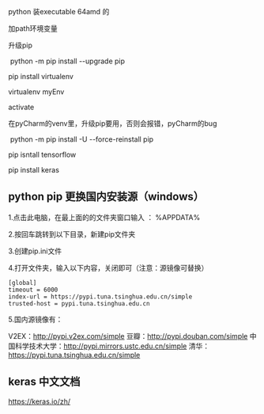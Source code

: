 python 装executable 64amd 的

加path环境变量









升级pip

​	python -m pip install --upgrade pip



pip install virtualenv



virtualenv myEnv

activate



在pyCharm的venv里，升级pip要用，否则会报错，pyCharm的bug

​	python -m pip install -U --force-reinstall pip



pip isntall tensorflow

pip install keras



## python pip 更换国内安装源（windows）

1.点击此电脑，在最上面的的文件夹窗口输入 ： %APPDATA%

2.按回车跳转到以下目录，新建pip文件夹

3.创建pip.ini文件

4.打开文件夹，输入以下内容，关闭即可（注意：源镜像可替换）

```
[global]
timeout = 6000
index-url = https://pypi.tuna.tsinghua.edu.cn/simple
trusted-host = pypi.tuna.tsinghua.edu.cn
```

5.国内源镜像有：

V2EX：http://pypi.v2ex.com/simple
豆瓣：http://pypi.douban.com/simple
中国科学技术大学：http://pypi.mirrors.ustc.edu.cn/simple
清华：https://pypi.tuna.tsinghua.edu.cn/simple



## keras 中文文档

https://keras.io/zh/



